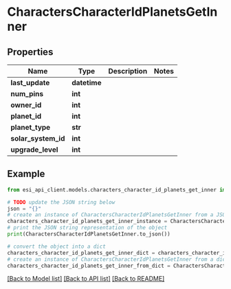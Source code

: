 # CharactersCharacterIdPlanetsGetInner


## Properties

Name | Type | Description | Notes
------------ | ------------- | ------------- | -------------
**last_update** | **datetime** |  | 
**num_pins** | **int** |  | 
**owner_id** | **int** |  | 
**planet_id** | **int** |  | 
**planet_type** | **str** |  | 
**solar_system_id** | **int** |  | 
**upgrade_level** | **int** |  | 

## Example

```python
from esi_api_client.models.characters_character_id_planets_get_inner import CharactersCharacterIdPlanetsGetInner

# TODO update the JSON string below
json = "{}"
# create an instance of CharactersCharacterIdPlanetsGetInner from a JSON string
characters_character_id_planets_get_inner_instance = CharactersCharacterIdPlanetsGetInner.from_json(json)
# print the JSON string representation of the object
print(CharactersCharacterIdPlanetsGetInner.to_json())

# convert the object into a dict
characters_character_id_planets_get_inner_dict = characters_character_id_planets_get_inner_instance.to_dict()
# create an instance of CharactersCharacterIdPlanetsGetInner from a dict
characters_character_id_planets_get_inner_from_dict = CharactersCharacterIdPlanetsGetInner.from_dict(characters_character_id_planets_get_inner_dict)
```
[[Back to Model list]](../README.md#documentation-for-models) [[Back to API list]](../README.md#documentation-for-api-endpoints) [[Back to README]](../README.md)



